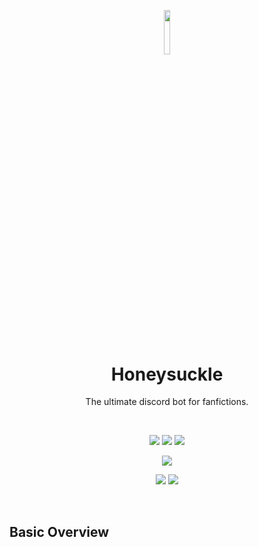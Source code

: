 <p align="center"><img width=13.5% src="https://github.com/yashprakash13/Honeysuckle/blob/master/hs_logo.png"></p>
<h1 align="center">Honeysuckle</h1>
<p align="center">The ultimate discord bot for fanfictions.</p>
&nbsp;&nbsp;&nbsp;&nbsp;&nbsp;&nbsp;&nbsp;&nbsp;&nbsp;&nbsp;&nbsp;&nbsp;&nbsp;&nbsp;&nbsp;&nbsp;&nbsp;&nbsp;&nbsp;
<p align="center"><img src="https://img.shields.io/badge/discord.py-built-orange">   <img src="https://img.shields.io/badge/python-3.6-brightgreen">   <img src="https://img.shields.io/badge/maintained-yes-blue"></p>
<p align="center"><img src="https://img.shields.io/badge/launched-March20-yellow"></p>
<p align="center"><img src="https://img.shields.io/badge/Active%20in%20servers%3A-11-red"> <img src="https://img.shields.io/badge/messages%20sent%3A-1000%2B-green"> </p>
&nbsp;&nbsp;&nbsp;&nbsp;&nbsp;&nbsp;&nbsp;&nbsp;&nbsp;&nbsp;&nbsp;&nbsp;&nbsp;&nbsp;&nbsp;&nbsp;&nbsp;&nbsp;&nbsp;


## Basic Overview
